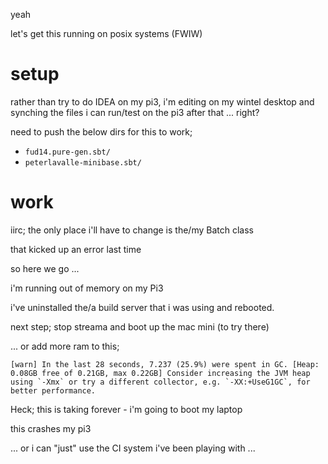

yeah

let's get this running on posix systems (FWIW)

# setup

rather than try to do IDEA on my pi3, i'm editing on my wintel desktop and synching the files
i can run/test on the pi3 after that ... right?

need to push the below dirs for this to work;

- `fud14.pure-gen.sbt/`
- `peterlavalle-minibase.sbt/`

# work

iirc; the only place i'll have to change is the/my Batch class

that kicked up an error last time

so here we go ...

i'm running out of memory on my Pi3

i've uninstalled the/a build server that i was using and rebooted.

next step; stop streama and boot up the mac mini (to try there)

... or add more ram to this;
```
[warn] In the last 28 seconds, 7.237 (25.9%) were spent in GC. [Heap: 0.08GB free of 0.21GB, max 0.22GB] Consider increasing the JVM heap using `-Xmx` or try a different collector, e.g. `-XX:+UseG1GC`, for better performance.
```

Heck; this is taking forever - i'm going to boot my laptop

this crashes my pi3

... or i can "just" use the CI system i've been playing with ...
